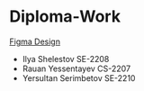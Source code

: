 # Diploma-Work

[Figma Design](https://www.figma.com/design/91HGjKuHYSnXdFQjz3InLd/Diploma-Work?node-id=1-2&t=MkKlurfXPVnWbLZZ-1)

- Ilya Shelestov SE-2208
- Rauan Yessentayev CS-2207
- Yersultan Serimbetov SE-2210

